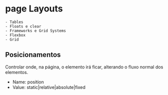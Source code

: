 # page Layouts

    - Tables
    - Floats e clear
    - Frameworks e Grid Systems
    - Flexbox
    - Grid

 ## Posicionamentos
Controlar onde, na página, o elemento irá ficar, alterando o fluxo normal dos elementos.

- Name: position
- Value: static|relative|absolute|fixed
